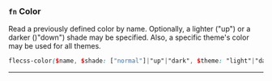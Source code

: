 ### `fn` <span>Color</span>

Read a previously defined color by name. Optionally, a lighter ("up") or a darker ()"down") shade may be specified. Also, a specific theme's color may be used for all themes.

``` scss
flecss-color($name, $shade: ["normal"]|"up"|"dark", $theme: "light"|"dark")
```

---